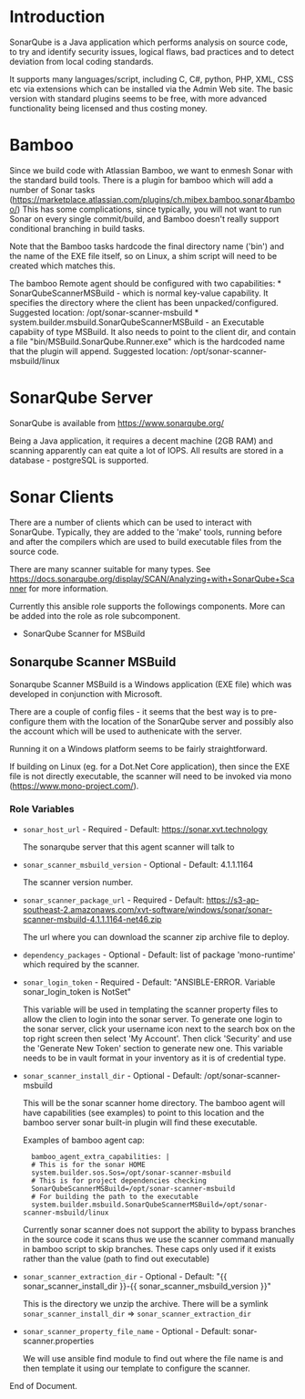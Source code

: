 Introduction
============

SonarQube is a Java application which performs analysis on source code,
to try and identify security issues, logical flaws, bad practices
and to detect deviation from local coding standards.

It supports many languages/script, including C, C#, python, PHP, XML, CSS etc
via extensions which can be installed via the Admin Web site.
The basic version with standard plugins seems to be free, with more advanced
functionality being licensed and thus costing money.

Bamboo
======

Since we build code with Atlassian Bamboo, we want to enmesh Sonar with the
standard build tools.  There is a plugin for bamboo which will add a number
of Sonar tasks (https://marketplace.atlassian.com/plugins/ch.mibex.bamboo.sonar4bamboo/)
This has some complications, since typically, you will not want to run
Sonar on every single commit/build, and Bamboo doesn't really support
conditional branching in build tasks.

Note that the Bamboo tasks hardcode the final directory name ('bin')
and the name of the EXE file itself, so on Linux, a shim script will need
to be created which matches this.

The bamboo Remote agent should be configured with two capabilities:
    * SonarQubeScannerMSBuild - which is  normal key-value capability.
      It specifies the directory where the client has been unpacked/configured.
      Suggested location:  /opt/sonar-scanner-msbuild
    * system.builder.msbuild.SonarQubeScannerMSBuild - an Executable capabiity of type MSBuild.
      It also needs to point to the client dir, and contain a file "bin/MSBuild.SonarQube.Runner.exe"
      which is the hardcoded name that the plugin will append.
      Suggested location:  /opt/sonar-scanner-msbuild/linux


SonarQube Server
================

SonarQube is available from https://www.sonarqube.org/

Being a Java application, it requires a decent machine (2GB RAM) and
scanning apparently can eat quite a lot of IOPS.
All results are stored in a database - postgreSQL is supported.

Sonar Clients
=============

There are a number of clients which can be used to interact with SonarQube.
Typically, they are added to the 'make' tools, running before and after
the compilers which are used to build executable files from the source code.

There are many scanner suitable for many types. See
https://docs.sonarqube.org/display/SCAN/Analyzing+with+SonarQube+Scanner for
more information.

Currently this ansible role supports the followings components. More can be
added into the role as role subcomponent.

* SonarQube Scanner for MSBuild

Sonarqube Scanner MSBuild
-------------------------

Sonarqube Scanner MSBuild is a Windows application (EXE file) which was
developed in conjunction with Microsoft.

There are a couple of config files - it seems that the best way is to
pre-configure them with the location of the SonarQube server and possibly
also the account which will be used to authenicate with the server.

Running it on a Windows platform seems to be fairly straightforward.

If building on Linux (eg. for a Dot.Net Core application), then since the
EXE file is not directly executable, the scanner will need to be invoked
via mono (https://www.mono-project.com/).

### Role Variables

* `sonar_host_url` - Required - Default: https://sonar.xvt.technology

   The sonarqube server that this agent scanner will talk to


* `sonar_scanner_msbuild_version` - Optional - Default:  4.1.1.1164

  The scanner version number.


* `sonar_scanner_package_url` - Required - Default:
   https://s3-ap-southeast-2.amazonaws.com/xvt-software/windows/sonar/sonar-scanner-msbuild-4.1.1.1164-net46.zip

   The url where you can download the scanner zip archive file to deploy.


* `dependency_packages` - Optional - Default: list of package 'mono-runtime' which required by the scanner.


* `sonar_login_token` - Required - Default: "ANSIBLE-ERROR. Variable sonar_login_token is NotSet"

   This variable will be used in templating the scanner property files to allow
   the clien to login into the sonar server. To generate one login to the sonar
   server, click your username icon next to the search box on the top right
   screen then select 'My Account'. Then click 'Security' and use the 'Generate
   New Token' section to generate new one. This variable needs to be in vault
   format in your inventory as it is of credential type.


* `sonar_scanner_install_dir` - Optional - Default: /opt/sonar-scanner-msbuild

   This will be the sonar scanner home directory. The bamboo agent will have
   capabilities (see examples) to point to this location and the bamboo
   server sonar built-in plugin will find these executable.

   Examples of bamboo agent cap:

   ```
     bamboo_agent_extra_capabilities: |
     # This is for the sonar HOME
     system.builder.sos.Sos=/opt/sonar-scanner-msbuild
     # This is for project dependencies checking
     SonarQubeScannerMSBuild=/opt/sonar-scanner-msbuild
     # For building the path to the executable
     system.builder.msbuild.SonarQubeScannerMSBuild=/opt/sonar-scanner-msbuild/linux

   ```

   Currently sonar scanner does not support the ability to bypass branches
   in the source code it scans thus we use the scanner command manually in
   bamboo script to skip branches. These caps only used if it exists rather
   than the value (path to find out executable)


* `sonar_scanner_extraction_dir` - Optional - Default: "{{ sonar_scanner_install_dir }}-{{ sonar_scanner_msbuild_version }}"

   This is the directory we unzip the archive. There will be a symlink
   `sonar_scanner_install_dir` => `sonar_scanner_extraction_dir`


* `sonar_scanner_property_file_name` - Optional - Default: sonar-scanner.properties

   We will use ansible find module to find out where the file name is and
   then template it using our template to configure the scanner.


End of Document.
